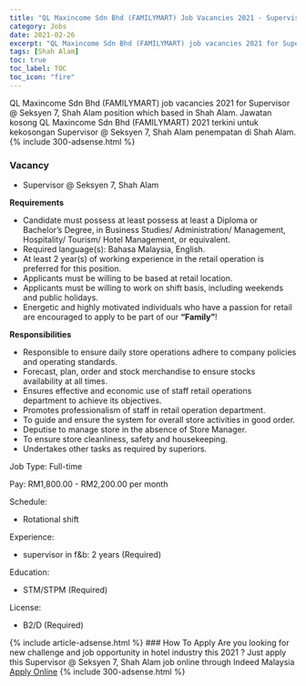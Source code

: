 ```yaml
---
title: "QL Maxincome Sdn Bhd (FAMILYMART) Job Vacancies 2021 - Supervisor @ Seksyen 7, Shah Alam" 
category: Jobs 
date: 2021-02-26 
excerpt: "QL Maxincome Sdn Bhd (FAMILYMART) job vacancies 2021 for Supervisor @ Seksyen 7, Shah Alam position which based in Shah Alam. Jawatan kosong QL Maxincome Sdn Bhd (FAMILYMART) 2021 terkini untuk kekosongan Supervisor @ Seksyen 7, Shah Alam penempatan di Shah Alam" 
tags: [Shah Alam] 
toc: true 
toc_label: TOC 
toc_icon: "fire" 
--- 
```


QL Maxincome Sdn Bhd (FAMILYMART) job vacancies 2021 for Supervisor @ Seksyen 7, Shah Alam position which based in Shah Alam. Jawatan kosong QL Maxincome Sdn Bhd (FAMILYMART) 2021 terkini untuk kekosongan Supervisor @ Seksyen 7, Shah Alam penempatan di Shah Alam. 
{% include 300-adsense.html %} 
### Vacancy 
- Supervisor @ Seksyen 7, Shah Alam 
<div><p><b>Requirements</b></p><ul><li>Candidate must possess at least possess at least a Diploma or Bachelor&#8217;s Degree, in Business Studies/ Administration/ Management, Hospitality/ Tourism/ Hotel Management, or equivalent.</li><li>Required language(s): Bahasa Malaysia, English.</li><li>At least 2 year(s) of working experience in the retail operation is preferred for this position.</li><li>Applicants must be willing to be based at retail location.</li><li>Applicants must be willing to work on shift basis, including weekends and public holidays.</li><li>Energetic and highly motivated individuals who have a passion for retail are encouraged to apply to be part of our <b>&#8220;Family&#8221;</b>!</li></ul><p><b>Responsibilities</b></p><ul><li>Responsible to ensure daily store operations adhere to company policies and operating standards.</li><li>Forecast, plan, order and stock merchandise to ensure stocks availability at all times.</li><li>Ensures effective and economic use of staff retail operations department to achieve its objectives.</li><li>Promotes professionalism of staff in retail operation department.</li><li>To guide and ensure the system for overall store activities in good order.</li><li>Deputise to manage store in the absence of Store Manager.</li><li>To ensure store cleanliness, safety and housekeeping.</li><li>Undertakes other tasks as required by superiors.</li></ul><p>Job Type: Full-time</p><p>Pay: RM1,800.00 - RM2,200.00 per month</p><p>Schedule:</p><ul><li>Rotational shift</li></ul><p>Experience:</p><ul><li>supervisor in f&amp;b: 2 years (Required)</li></ul><p>Education:</p><ul><li>STM/STPM (Required)</li></ul><p>License:</p><ul><li>B2/D (Required)</li></ul></div> 
{% include article-adsense.html %} 
### How To Apply 
Are you looking for new challenge and job opportunity in hotel industry this 2021 ?
Just apply this Supervisor @ Seksyen 7, Shah Alam job online through Indeed Malaysia 
<a href="https://malaysia.indeed.com/viewjob?jk=f4c5f63d7fa6c170" class="btn btn--info" target="_blank" rel="nofollow noopenner">Apply Online</a> 
{% include 300-adsense.html %} 